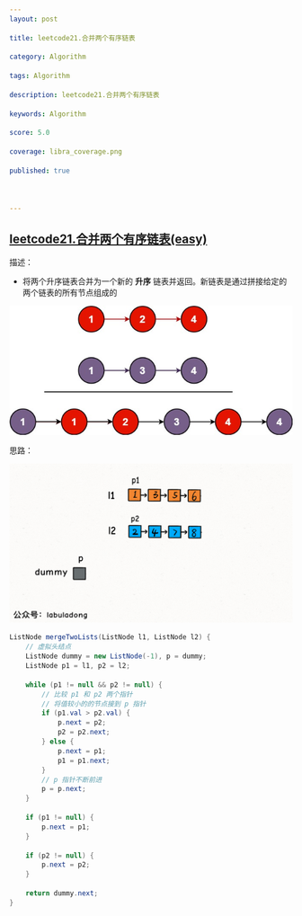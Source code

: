 ```yaml
---
layout: post

title: leetcode21.合并两个有序链表

category: Algorithm

tags: Algorithm

description: leetcode21.合并两个有序链表

keywords: Algorithm

score: 5.0

coverage: libra_coverage.png

published: true



---
```


##  [leetcode21.合并两个有序链表(easy)](https://leetcode.cn/problems/merge-two-sorted-lists/)

描述：

- 将两个升序链表合并为一个新的 **升序** 链表并返回。新链表是通过拼接给定的两个链表的所有节点组成的

![img](/assets/imgs/merge_ex1.jpg)

思路：

![img](/assets/imgs/1.gif)

```java
ListNode mergeTwoLists(ListNode l1, ListNode l2) {
    // 虚拟头结点
    ListNode dummy = new ListNode(-1), p = dummy;
    ListNode p1 = l1, p2 = l2;
    
    while (p1 != null && p2 != null) {
        // 比较 p1 和 p2 两个指针
        // 将值较小的的节点接到 p 指针
        if (p1.val > p2.val) {
            p.next = p2;
            p2 = p2.next;
        } else {
            p.next = p1;
            p1 = p1.next;
        }
        // p 指针不断前进
        p = p.next;
    }
    
    if (p1 != null) {
        p.next = p1;
    }
    
    if (p2 != null) {
        p.next = p2;
    }
    
    return dummy.next;
}

```
